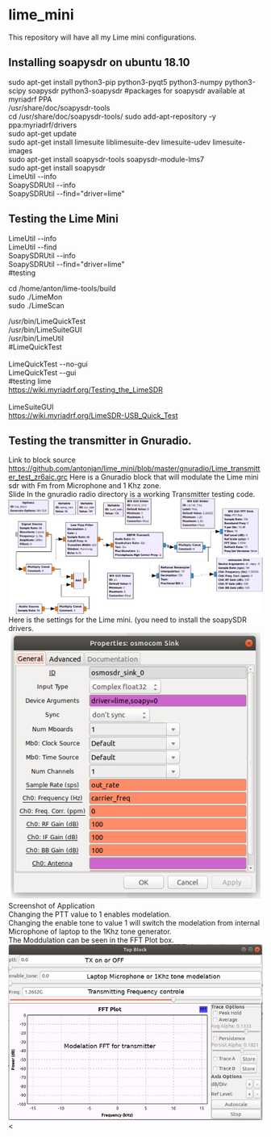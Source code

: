 # lime_mini
This repository will have all my Lime mini configurations.
## Installing soapysdr on ubuntu 18.10
sudo apt-get install python3-pip python3-pyqt5 python3-numpy python3-scipy soapysdr python3-soapysdr
#packages for soapysdr available at myriadrf PPA<br>
/usr/share/doc/soapysdr-tools<br>
cd /usr/share/doc/soapysdr-tools/
sudo add-apt-repository -y ppa:myriadrf/drivers<br>
sudo apt-get update<br>
sudo apt-get install limesuite liblimesuite-dev limesuite-udev limesuite-images<br>
sudo apt-get install soapysdr-tools soapysdr-module-lms7<br>
sudo apt-get install soapysdr<br>
LimeUtil --info<br>
SoapySDRUtil --info<br>
SoapySDRUtil --find="driver=lime"<br>

## Testing the Lime Mini
LimeUtil --info<br>
LimeUtil --find<br>
SoapySDRUtil --info<br>
SoapySDRUtil --find="driver=lime"<br>
#testing<br>

cd /home/anton/lime-tools/build<br>
sudo ./LimeMon<br>
sudo ./LimeScan<br>

/usr/bin/LimeQuickTest<br>
/usr/bin/LimeSuiteGUI<br>
/usr/bin/LimeUtil<br>
#LimeQuickTest<br>
<br>
LimeQuickTest --no-gui<br>
LimeQuickTest --gui<br>
#testing lime<br>
https://wiki.myriadrf.org/Testing_the_LimeSDR<br>
<br>
LimeSuiteGUI<br>
https://wiki.myriadrf.org/LimeSDR-USB_Quick_Test<br>
## Testing the transmitter in Gnuradio.
Link to block source https://github.com/antonjan/lime_mini/blob/master/gnuradio/Lime_transmitter_test_zr6aic.grc
Here is a Gnuradio block that will modulate the Lime mini sdr with Fm from Microphone and 1 Khz zone.<br>
Slide
In the gnuradio radio directory is a working Transmitter testing code.
![Lime_gnuradio_TX_1.png](gnuradio/Lime_gnuradio_TX_1.png?raw=true "Block diagram")<br>
Here is the settings for the Lime mini. (you need to install the soapySDR drivers.<br>
![Lime_gnuradio_TX_2.png ](gnuradio/Lime_gnuradio_TX_2.png?raw=true "Block diagram")<br>
Screenshot of Application<br>
Changing the PTT value to 1 enables modelation.<br>
Changing the enable tone to value 1 will switch the modelation from internal Microphone of laptop to the 1Khz tone generator.<br>
The Moddulation can be seen in the FFT Plot box.<br>
![Lime_gnuradio_TX_3.png](gnuradio/Lime_gnuradio_TX_3.png?raw=true "Block diagram")<


